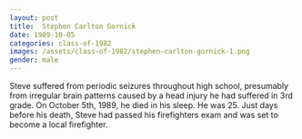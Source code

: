 ```yaml
---
layout: post
title:  Stephen Carlton Gornick
date: 1989-10-05
categories: class-of-1982
images: /assets/class-of-1982/stephen-carlton-gornick-1.png
gender: male
---
```

Steve suffered from periodic seizures throughout high school, presumably from irregular brain patterns caused by a head injury he had suffered in 3rd grade. On October 5th, 1989, he died in his sleep. He was 25. Just days before his death, Steve had passed his firefighters exam and was set to become a local firefighter.
